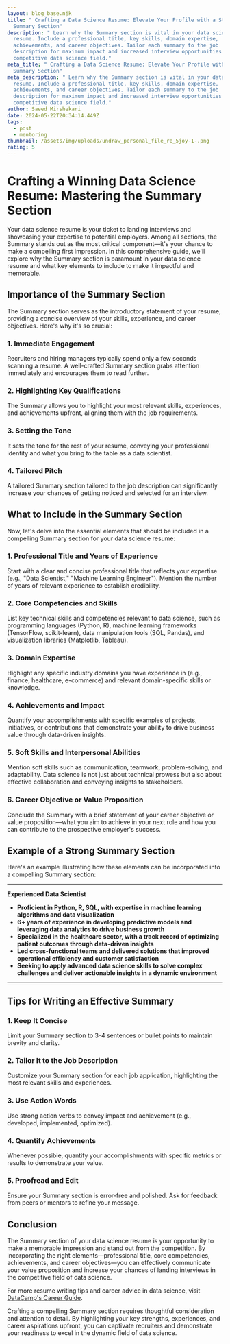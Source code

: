 ```yaml
---
layout: blog_base.njk
title: " Crafting a Data Science Resume: Elevate Your Profile with a Strong
  Summary Section"
description: " Learn why the Summary section is vital in your data science
  resume. Include a professional title, key skills, domain expertise,
  achievements, and career objectives. Tailor each summary to the job
  description for maximum impact and increased interview opportunities in the
  competitive data science field."
meta_title: " Crafting a Data Science Resume: Elevate Your Profile with a Strong
  Summary Section"
meta_description: " Learn why the Summary section is vital in your data science
  resume. Include a professional title, key skills, domain expertise,
  achievements, and career objectives. Tailor each summary to the job
  description for maximum impact and increased interview opportunities in the
  competitive data science field."
author: Saeed Mirshekari
date: 2024-05-22T20:34:14.449Z
tags:
  - post
  - mentoring
thumbnail: /assets/img/uploads/undraw_personal_file_re_5joy-1-.png
rating: 5
---
```

# Crafting a Winning Data Science Resume: Mastering the Summary Section

Your data science resume is your ticket to landing interviews and showcasing your expertise to potential employers. Among all sections, the Summary stands out as the most critical component—it's your chance to make a compelling first impression. In this comprehensive guide, we'll explore why the Summary section is paramount in your data science resume and what key elements to include to make it impactful and memorable.

## Importance of the Summary Section

The Summary section serves as the introductory statement of your resume, providing a concise overview of your skills, experience, and career objectives. Here's why it's so crucial:

### 1. Immediate Engagement

Recruiters and hiring managers typically spend only a few seconds scanning a resume. A well-crafted Summary section grabs attention immediately and encourages them to read further.

### 2. Highlighting Key Qualifications

The Summary allows you to highlight your most relevant skills, experiences, and achievements upfront, aligning them with the job requirements.

### 3. Setting the Tone

It sets the tone for the rest of your resume, conveying your professional identity and what you bring to the table as a data scientist.

### 4. Tailored Pitch

A tailored Summary section tailored to the job description can significantly increase your chances of getting noticed and selected for an interview.

## What to Include in the Summary Section

Now, let's delve into the essential elements that should be included in a compelling Summary section for your data science resume:

### 1. Professional Title and Years of Experience

Start with a clear and concise professional title that reflects your expertise (e.g., "Data Scientist," "Machine Learning Engineer"). Mention the number of years of relevant experience to establish credibility.

### 2. Core Competencies and Skills

List key technical skills and competencies relevant to data science, such as programming languages (Python, R), machine learning frameworks (TensorFlow, scikit-learn), data manipulation tools (SQL, Pandas), and visualization libraries (Matplotlib, Tableau).

### 3. Domain Expertise

Highlight any specific industry domains you have experience in (e.g., finance, healthcare, e-commerce) and relevant domain-specific skills or knowledge.

### 4. Achievements and Impact

Quantify your accomplishments with specific examples of projects, initiatives, or contributions that demonstrate your ability to drive business value through data-driven insights.

### 5. Soft Skills and Interpersonal Abilities

Mention soft skills such as communication, teamwork, problem-solving, and adaptability. Data science is not just about technical prowess but also about effective collaboration and conveying insights to stakeholders.

### 6. Career Objective or Value Proposition

Conclude the Summary with a brief statement of your career objective or value proposition—what you aim to achieve in your next role and how you can contribute to the prospective employer's success.

## Example of a Strong Summary Section

Here's an example illustrating how these elements can be incorporated into a compelling Summary section:

---

**Experienced Data Scientist**

- **Proficient in Python, R, SQL, with expertise in machine learning algorithms and data visualization**
- **6+ years of experience in developing predictive models and leveraging data analytics to drive business growth**
- **Specialized in the healthcare sector, with a track record of optimizing patient outcomes through data-driven insights**
- **Led cross-functional teams and delivered solutions that improved operational efficiency and customer satisfaction**
- **Seeking to apply advanced data science skills to solve complex challenges and deliver actionable insights in a dynamic environment**

---

## Tips for Writing an Effective Summary

### 1. Keep It Concise

Limit your Summary section to 3-4 sentences or bullet points to maintain brevity and clarity.

### 2. Tailor It to the Job Description

Customize your Summary section for each job application, highlighting the most relevant skills and experiences.

### 3. Use Action Words

Use strong action verbs to convey impact and achievement (e.g., developed, implemented, optimized).

### 4. Quantify Achievements

Whenever possible, quantify your accomplishments with specific metrics or results to demonstrate your value.

### 5. Proofread and Edit

Ensure your Summary section is error-free and polished. Ask for feedback from peers or mentors to refine your message.

## Conclusion

The Summary section of your data science resume is your opportunity to make a memorable impression and stand out from the competition. By incorporating the right elements—professional title, core competencies, achievements, and career objectives—you can effectively communicate your value proposition and increase your chances of landing interviews in the competitive field of data science.

For more resume writing tips and career advice in data science, visit [DataCamp's Career Guide](https://www.datacamp.com/community/blog/data-science-resume).

Crafting a compelling Summary section requires thoughtful consideration and attention to detail. By highlighting your key strengths, experiences, and career aspirations upfront, you can captivate recruiters and demonstrate your readiness to excel in the dynamic field of data science.